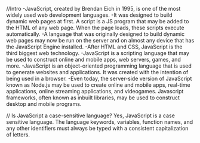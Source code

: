 //Intro
-JavaScript, created by Brendan Eich in 1995, is one of the most widely used web development languages. 
-It was designed to build dynamic web pages at first. A script is a JS program that may be added to the HTML of any web page. When the page loads, these scripts execute automatically.
-A language that was originally designed to build dynamic web pages may now be run on the server and on almost any device that has the JavaScript Engine installed.
-After HTML and CSS, JavaScript is the third biggest web technology. 
-JavaScript is a scripting language that may be used to construct online and mobile apps, web servers, games, and more. 
-JavaScript is an object-oriented programming language that is used to generate websites and applications. It was created with the intention of being used in a browser. 
-Even today, the server-side version of JavaScript known as Node.js may be used to create online and mobile apps, real-time applications, online streaming applications, and videogames. Javascript frameworks, often known as inbuilt libraries, may be used to construct desktop and mobile programs. 

// Is JavaScript a case-sensitive language?
Yes, JavaScript is a case sensitive language. The language keywords, variables, function names, and any other identifiers must always be typed with a consistent capitalization of letters.
